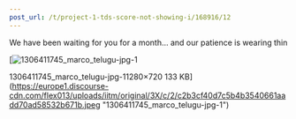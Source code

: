 ```yaml
---
post_url: /t/project-1-tds-score-not-showing-i/168916/12
---
```

We have been waiting for you for a month… and our patience is wearing thin  

[![1306411745_marco_telugu-jpg-1](https://europe1.discourse-cdn.com/flex013/uploads/iitm/optimized/3X/c/2/c2b3cf40d7c5b4b3540661aadd70ad58532b671b_2_690x388.jpeg)

1306411745\_marco\_telugu-jpg-11280×720 133 KB](https://europe1.discourse-cdn.com/flex013/uploads/iitm/original/3X/c/2/c2b3cf40d7c5b4b3540661aadd70ad58532b671b.jpeg "1306411745_marco_telugu-jpg-1")
